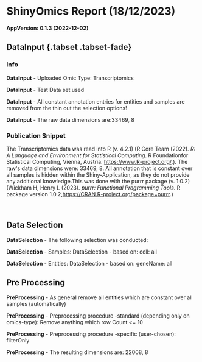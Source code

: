 # ShinyOmics Report (18/12/2023)
 **AppVersion: 0.1.3 (2022-12-02)** 

## DataInput {.tabset .tabset-fade}

### Info

**DataInput** - Uploaded Omic Type: Transcriptomics

**DataInput** - Test Data set used

**DataInput** - All constant annotation entries for entities and samples are removed from the thin out the selection options!

**DataInput** - The raw data dimensions are:33469, 8

### Publication Snippet

The Transcriptomics data was read into R (v. 4.2.1) (R Core Team (2022). _R: A Language and Environment for Statistical Computing_. R Foundationfor Statistical Computing, Vienna, Austria. <https://www.R-project.org/>.). The raw's data dimensions were: 33469, 8. All annotation that is constant over all samples is hidden within the Shiny-Application, as they do not provide any additional knowledge.This was done with the purrr package (v. 1.0.2)(Wickham H, Henry L (2023). _purrr: Functional Programming Tools_. R package version 1.0.2,<https://CRAN.R-project.org/package=purrr>.)

<br>

## Data Selection

**DataSelection** - The following selection was conducted:

**DataSelection** - Samples:
	 DataSelection - based on: cell: all

**DataSelection** - Entities:
	 DataSelection - based on: geneName: all

## Pre Processing

**PreProcessing** - As general remove all entities which are constant over all samples (automatically)

**PreProcessing** - Preprocessing procedure -standard (depending only on omics-type): Remove anything which row Count <= 10

**PreProcessing** - Preprocessing procedure -specific (user-chosen): filterOnly

**PreProcessing** - The resulting dimensions are: 22008, 8

